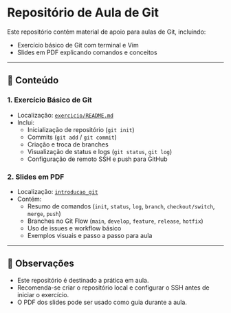 # Repositório de Aula de Git

Este repositório contém material de apoio para aulas de Git, incluindo:

- Exercício básico de Git com terminal e Vim
- Slides em PDF explicando comandos e conceitos

---

## 📁 Conteúdo

### 1. Exercício Básico de Git
- Localização: [`exercicio/README.md`](exercicio/README.md)
- Inclui:
  - Inicialização de repositório (`git init`)
  - Commits (`git add` / `git commit`)
  - Criação e troca de branches
  - Visualização de status e logs (`git status`, `git log`)
  - Configuração de remoto SSH e push para GitHub

### 2. Slides em PDF
- Localização: [`introducao_git`](introducao_git.pdf)
- Contém:
  - Resumo de comandos (`init`, `status`, `log`, `branch`, `checkout/switch`, `merge`, `push`)
  - Branches no Git Flow (`main`, `develop`, `feature`, `release`, `hotfix`)
  - Uso de issues e workflow básico
  - Exemplos visuais e passo a passo para aula

---

## 📌 Observações

- Este repositório é destinado a prática em aula.  
- Recomenda-se criar o repositório local e configurar o SSH antes de iniciar o exercício.  
- O PDF dos slides pode ser usado como guia durante a aula.

